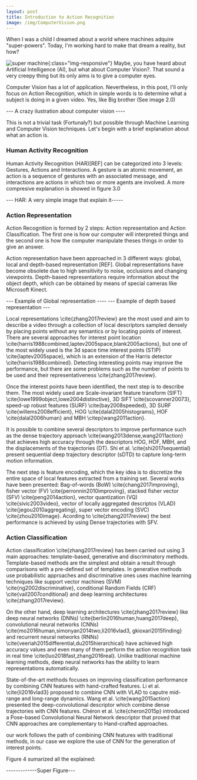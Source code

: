 ```yaml
---
layout: post
title: Introduction to Action Recognition
image: /img/ComputerVision.png
---
```


When I was a child I dreamed about a world where machines adquire "super-powers". 
Today, I'm working hard to make that dream a reality, but how?

![super machine](/img/ComputerVision.png){:class="img-responsive"}
Maybe, you have heard about Artificial Intelligence (AI), but what about Computer Vision?. That sound a very creepy thing but its only aims is to give a computer eyes. 

Computer Vision has a lot of application. Nevertheless, in this post, I'll only focus on Action Recognition, which in simple words is to determine what a subject is doing in a given video. Yes, like Big brother (See image 2.0)

--- A crazy ilustration about computer vision ----


This is not a trivial task (Fortunaly?) but possible through  Machine Learning and Computer Vision techniques. Let's begin with a brief explanation about what an action is. 

### Human Activity Recognition
Human Activity Recognition (HAR)[REF] can be categorized into 3 levels: Gestures, Actions and Interactions. A gesture is an atomic movement, an action is a sequence of gestures with an associated message, and interactions are actions in which two or more agents are involved. A more compresive explanation is showed in figure 3.0


--- HAR: A very simple image that explain it----- 
### Action Representation
Action Recognition is formed by 2 steps: Action representation and Action Classification. The first one is how our computer will interpreted things and the second one is how the computer manipulate theses things in order to give an answer. 

Action representation have been approached in 3 different ways: global, local and depth-based representation [REF]. Global representations have become obsolete due to high sensitivity to noise, occlusions and changing viewpoints. Depth-based representations require information about the object depth, which can be obtained by means of special cameras like Microsoft Kinect.

--- Example of Global representation ----
--- Example of depth based representation --- 

Local representations \cite{zhang2017review} are the most used and aim to describe a video through a collection of local descriptors sampled densely by placing points without any semantics or by locating points of interest. There are several approaches for  interest point location \cite{harris1988combined,laptev2005space,blank2005actions}, but one of the most widely used is the 3d space time interest points (STIP) \cite{laptev2005space}, which is an extension of the Harris detector \cite{harris1988combined}. Detecting interesting points may improve the performance, but there are some problems such as the number of points to be used and their representativeness \cite{zhang2017review}. 

Once the interest points have been identified, the next step is to describe them. The most widely used are Scale-invariant feature transform (SIFT) \cite{lowe1999object,lowe2004distinctive}, 3D SIFT \cite{scovanner20073},  speed-up robust features (SURF) \cite{bay2008speeded}, 3D SURF \cite{willems2008efficient},  HOG \cite{dalal2005histograms}, HOF \cite{dalal2006human} and  MBH \citep{wang2011action}. 

It is possible to combine several descriptors to improve performance such as the dense trajectory approach \cite{wang2013dense,wang2011action} that achieves high accuracy through the descriptors HOG, HOF, MBH, and the displacements of the trajectories (DT). Shi et al. \cite{shi2017sequential} present sequential deep trajectory descriptor (sDTD) to capture long-term motion information.

The next step is feature encoding, which the key idea is to discretize the entire space of local features extracted from a training set. Several works have been presented: Bag-of-words (BoW) \cite{chang2017improving}, fisher vector (FV) \cite{perronnin2010improving}, stacked fisher vector (SFV) \cite{peng2014action}, vector quantization (VQ) \cite{sivic2003video}, vector of locally aggregated descriptos (VLAD) \cite{jegou2010aggregating}, super vector encoding (SVC) \cite{zhou2010image}. Acording to \cite{zhang2017review} the best performance is achieved by using Dense trajectories with SFV. 

### Action Classification

Action classification \cite{zhang2017review} has been carried out using 3 main approaches: template-based, generative and discriminatory methods. Template-based methods are the simplest and obtain a result through comparisons with a pre-defined set of templates. In generative methods use probabilistic approaches and discriminative ones uses machine learning techniques like support vector machines (SVM) \cite{ng2002discriminative}, conditional Random Fields (CRF) \cite{vail2007conditional} and deep learning architectures \cite{zhang2017review}. 

On the other hand, deep learning architectures \cite{zhang2017review} like deep neural networks (DNNs) \cite{berlin2016human,huang2017deep}, convolutional neural networks (CNNs) \cite{mo2016human,simonyan2014two,li2016vlad3, gkioxari2015finding} and recurrent neural networks (RNNs) \cite{veeriah2015differential,du2015hierarchical} have achieved high accuracy values and even many of them perform the action recognition task in real time \cite{luo2018fast,zhang2016real}. Unlike traditional machine learning methods, deep neural networks has the ability to learn representations automatically.

State-of-the-art methods focuses on improving classification performance by combining CNN features with hand-crafted features. Li et al. \cite{li2016vlad3} proposed to combine CNN with VLAD to caputre mid-range and long-range dynamics. Wang et al. \cite{wang2015action} presented the deep-convolutional descriptor which combine dense trajectories with CNN features. Chéron et al. \cite{cheron2015p} introduced a Pose-based Convolutional Neural Network descriptor that proved that CNN approaches are complementary to Hand-crafted approaches.  

our work follows the path of combining CNN features with traditional methods, in our case we explore the use of CNN for the generation of interest points. 

Figure 4 sumarized all the explained:

-------------Super Figure--- 

